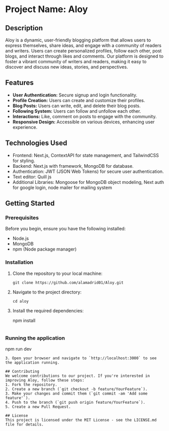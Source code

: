 
# Project Name: Aloy

## Description
Aloy is a dynamic, user-friendly blogging platform that allows users to express themselves, share ideas, and engage with a community of readers and writers. Users can create personalized profiles, follow each other, post blogs, and interact through likes and comments. Our platform is designed to foster a vibrant community of writers and readers, making it easy to discover and discuss new ideas, stories, and perspectives.

## Features
- **User Authentication:** Secure signup and login functionality.
- **Profile Creation:** Users can create and customize their profiles.
- **Blog Posts:** Users can write, edit, and delete their blog posts.
- **Following System:** Users can follow and unfollow each other.
- **Interactions:** Like, comment on posts to engage with the community.
- **Responsive Design:** Accessible on various devices, enhancing user experience.

## Technologies Used
- Frontend: Next.js, ContextAPI for state management, and TailwindCSS for styling.
- Backend: Next.js with framework, MongoDB for database.
- Authentication: JWT (JSON Web Tokens) for secure user authentication.
- Text editor: Quill js
- Additional Libraries: Mongoose for MongoDB object modeling, Next auth for google login, node mailer for mailing system
## Getting Started

### Prerequisites
Before you begin, ensure you have the following installed:
- Node.js
- MongoDB
- npm (Node package manager)

### Installation
1. Clone the repository to your local machine:
   ```
   git clone https://github.com/alamadrid01/Aloy.git
   ```
2. Navigate to the project directory:
   ```
   cd aloy
   ```
3. Install the required dependencies:

     npm install
     ```

### Running the application
   npm run dev
   ```
3. Open your browser and navigate to `http://localhost:3000` to see the application running.

## Contributing
We welcome contributions to our project. If you're interested in improving Aloy, follow these steps:
1. Fork the repository.
2. Create a new branch (`git checkout -b feature/YourFeature`).
3. Make your changes and commit them (`git commit -am 'Add some feature'`).
4. Push to the branch (`git push origin feature/YourFeature`).
5. Create a new Pull Request.

## License
This project is licensed under the MIT License - see the LICENSE.md file for details.
